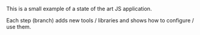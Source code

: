 This is a small example of a state of the art JS application.

Each step (branch) adds new tools / libraries and shows how to configure / use them.
